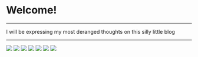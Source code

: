 # Welcome! 

---
I will be expressing my most deranged thoughts on this silly little blog


---

![](https://cdn.discordapp.com/attachments/849236442218889239/1095714714660651019/vim.gif)
![](https://cdn.discordapp.com/attachments/849236442218889239/1095714705353486436/devils_button.gif)
![](https://cdn.discordapp.com/attachments/849236442218889239/1095718136461938688/burypink.png)
![](https://cdn.discordapp.com/attachments/849236442218889239/1095718136688418918/autistbh.gif)
![](https://cdn.discordapp.com/attachments/849236442218889239/1095718137124622498/redhat.gif)
![](https://cdn.discordapp.com/attachments/849236442218889239/1095719542442971166/quake_ctf_now30.gif)
![](https://cdn.discordapp.com/attachments/849236442218889239/1095719981423018054/monar_badge_light.png)
